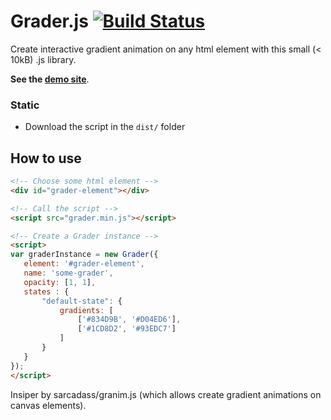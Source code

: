 # Grader.js [![Build Status](https://travis-ci.org/YLiohenki/grader.js.svg?branch=master)](https://travis-ci.org/YLiohenki/grader.js)

Create interactive gradient animation on any html element with this small (< 10kB) .js library.

**See the [demo site](https://yliohenki.github.io/grader.js)**.

### Static

* Download the script in the `dist/` folder

## How to use
```html
<!-- Choose some html element -->
<div id="grader-element"></div>

<!-- Call the script -->
<script src="grader.min.js"></script>

<!-- Create a Grader instance -->
<script>
var graderInstance = new Grader({
   element: '#grader-element',
   name: 'some-grader',
   opacity: [1, 1],
   states : {
       "default-state": {
           gradients: [
               ['#834D9B', '#D04ED6'],
               ['#1CD8D2', '#93EDC7']
           ]
       }
   }
});
</script>
```
Insiper by sarcadass/granim.js (which allows create gradient animations on canvas elements).
